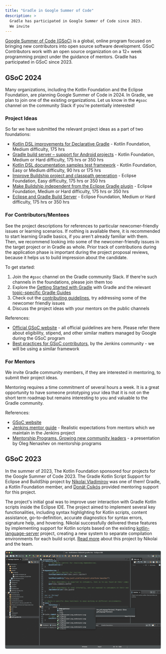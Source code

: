```yaml
---
title: "Gradle in Google Summer of Code"
description: >
  Gradle has participated in Google Summer of Code since 2023.
  We invite 
---
```


[Google Summer of Code (GSoC)](https://summerofcode.withgoogle.com/) is a global,
online program focused on bringing new contributors into open source software development.
GSoC Contributors work with an open source organization on a 12+ week programming project
under the guidance of mentors.
Gradle has participated in GSoC since 2023.

## GSoC 2024

Many organizations, including the Kotlin Foundation and the Eclipse Foundation, are planning Google Summer of Code in 2024.
In Gradle, we plan to join one of the existing organizations.
Let us know in the `#gsoc` channel on the community Slack if you're potentially interested!

### Project Ideas

So far we have submitted the relevant project ideas as a part of two foundations:

- [Kotlin DSL improvements for Declarative Gradle](https://kotlinlang.org/docs/gsoc-2024.html#kotlin-dsl-improvements-for-declarative-gradle-medium-175-hrs) -
  Kotlin Foundation, Medium difficulty, 175 hrs
- [Gradle build server – support for Android projects](https://kotlinlang.org/docs/gsoc-2024.html#gradle-build-server-support-for-android-projects-medium-or-hard-175-hrs-or-350-hrs) -
  Kotlin Foundation, Medium or Hard difficulty, 175 hrs or 350 hrs
- [Kotlin DSL documentation samples test framework](https://kotlinlang.org/docs/gsoc-2024.html#kotlin-dsl-documentation-samples-test-framework-easy-or-medium-90-hrs-or-175-hrs) -
  Kotlin Foundation, Easy or Medium difficulty, 90 hrs or 175 hrs
- [Improve Buildship project and classpath generation](https://gitlab.eclipse.org/eclipsefdn/emo-team/gsoc-at-the-ef/-/issues/7) -
  Eclipse Foundation, Easy difficulty, 175 hrs or 350 hrs
- [Make Buildship independent from the Eclipse Gradle plugin](https://gitlab.eclipse.org/eclipsefdn/emo-team/gsoc-at-the-ef/-/issues/6) -
  Eclipse Foundation, Medium or Hard difficulty, 175 hrs or 350 hrs
- [Eclipse and Gradle Build Server](https://gitlab.eclipse.org/eclipsefdn/emo-team/gsoc-at-the-ef/-/issues/5) -
  Eclipse Foundation, Medium or Hard difficulty, 175 hrs or 350 hrs

### For Contributors/Mentees

See the project descriptions for references to particular newcomer-friendly issues or
learning scenarios.
If nothing is available there, it is recommended to start learning Gradle basics, if you aren't already familiar with them.
Then, we recommend looking into some of the newcomer-friendly issues in the target project or in Gradle as whole.
Prior track of contributions during the application phase is important during the project proposal reviews,
because it helps us to build impression about the candidate.

To get started:

1. Join the `#gsoc` channel on the Gradle community Slack.
  If there're such channels in the foundations, please join them too
2. Explore the [Getting Started with Gradle](https://docs.gradle.org/current/userguide/getting_started_eng.html) with Gradle and the relevant [topic-specific Gradle Guides](https://gradle.org/guides/)
3. Check out the [contributing guidelines](../../contributing/README.md), try addressing some of the newcomer friendly issues
4. Discuss the project ideas with your mentors on the public channels

References:

- [Official GSoC website](https://summerofcode.withgoogle.com/) -
  all official guidelines are here. Please refer there about eligibility, stipend, and other similar matters managed by Google during the GSoC program
- [Best practices for GSoC contributors](https://www.jenkins.io/projects/gsoc/students/),
  by the Jenkins community - we will be using a similar framework

### For Mentors

We invite Gradle community members, if they are interested in mentoring, to submit their project ideas.

Mentoring requires a time commitment of several hours a week.
It is a great opportunity to have someone prototyping your idea
that it is not on the short term roadmap
but remains interesting to you and valuable to the Gradle community.

References:

- [GSoC website](https://summerofcode.withgoogle.com/)
- [Jenkins mentor guide](https://www.jenkins.io/projects/gsoc/mentors/) -
  Realistic expectations from mentors which we maintain in the Jenkins project
- [Mentorship Programs. Growing new community leaders](https://speakerdeck.com/onenashev/mentorship-programs-growing-new-team-and-community-leaders) -
  a presentation by Oleg Nenashev on mentorship programs

## GSoC 2023

In the summer of 2023, The Kotlin Foundation sponsored four projects for the Google Summer of Code 2023.
The Gradle Kotlin Script Support for Eclipse and BuildShip project by [Nikolai Vladimirov](https://www.linkedin.com/in/vladimir0v/) was one of them!
Gradle, a Kotlin Foundation member, and [Donát Csikós](https://github.com/donat) provided mentoring support for this project.

The project's initial goal was to improve user interaction with Gradle Kotlin scripts inside the Eclipse IDE.
The project aimed to implement several key functionalities, including syntax highlighting for Kotlin scripts, content assistance, go-to-definition, accurate diagnostics for syntax errors, signature help, and hovering.
Nikolai successfully delivered these features by implementing support for Kotlin scripts based on the existing [kotlin-language-server](https://github.com/fwcd/kotlin-language-server) project,
creating a new system to separate compilation environments for each build script.
[Read more](https://kotlinfoundation.org/news/gsoc-2023-eclipse-gradle-kotlin/) about this project by Nikolai and the team.

![Syntax highlighting for .kts scripts in Eclipse IDE](./2023/buildship-syntax-demo.png "Syntax highlighting for .kts scripts in Eclipse IDE")
